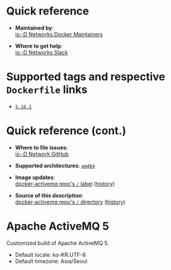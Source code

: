 # Quick reference

-	**Maintained by**:  
	[is:-D Networks Docker Maintainers](https://github.com/isdnetworks/docker-activemq)

-	**Where to get help**:  
	[is:-D Networks Slack](https://isdnetworks.slack.com)

# Supported tags and respective `Dockerfile` links

-	[`5.16.1`](https://github.com/isdnetworks/docker-activemq/blob/master/Dockerfile)

# Quick reference (cont.)

-	**Where to file issues**:  
	[is:-D Network GitHub](https://github.com/isdnetworks/docker-activemq/issues)

-	**Supported architectures**:
	[`amd64`](https://hub.docker.com/r/isdnetworks/activemq/)

-	**Image updates**:  
	[docker-activemq repo's `/` label](https://github.com/isdnetworks/docker-activemq/issues) ([history](https://github.com/isdnetworks/docker-activemq/commits/master))  

-	**Source of this description**:  
	[docker-activemq repo's `/` directory](https://github.com/isdnetworks/docker-activemq) ([history](https://github.com/isdnetworks/docker-activemq/commits/master))  

# Apache ActiveMQ 5

Customized build of Apache ActiveMQ 5.
-	Default locale: ko-KR.UTF-8
-	Default timezone: Asia/Seoul

